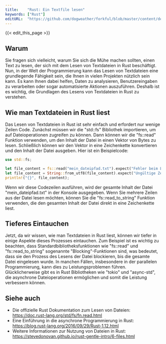 ```yaml
---
title:    "Rust: Ein Textfile lesen"
keywords: ["Rust"]
editURL:  "https://github.com/dogweather/forkful/blob/master/content/de/rust/reading-a-text-file.md"
---
```


{{< edit_this_page >}}

## Warum
Sie fragen sich vielleicht, warum Sie sich die Mühe machen sollten, einen Text zu lesen, der sich mit dem Lesen von Textdateien in Rust beschäftigt. Nun, in der Welt der Programmierung kann das Lesen von Textdateien eine grundlegende Fähigkeit sein, die Ihnen in vielen Projekten nützlich sein kann. Es kann Ihnen dabei helfen, Daten zu analysieren, Benutzereingaben zu verarbeiten oder sogar automatisierte Aktionen auszuführen. Deshalb ist es wichtig, die Grundlagen des Lesens von Textdateien in Rust zu verstehen.

## Wie man Textdateien in Rust liest
Das Lesen von Textdateien in Rust ist sehr einfach und erfordert nur wenige Zeilen Code. Zunächst müssen wir die "std::fs" Bibliothek importieren, um auf Dateioperationen zugreifen zu können. Dann können wir die "fs::read" Funktion verwenden, um den Inhalt der Datei in einen Vektor von Bytes zu lesen. Schließlich können wir den Vektor in eine Zeichenkette konvertieren und den Inhalt der Datei ausgeben. Hier ist ein Beispielcode:

```Rust
use std::fs;

let file_content = fs::read("mein_dateipfad.txt").expect("Fehler beim Lesen der Datei.");
let file_content = String::from_utf8(file_content).expect("Ungültige Zeichenkette.");
println!("{}", file_content);
```

Wenn wir diese Codezeilen ausführen, wird der gesamte Inhalt der Datei "mein_dateipfad.txt" in der Konsole ausgegeben. Wenn Sie mehrere Zeilen aus der Datei lesen möchten, können Sie die "fs::read_to_string" Funktion verwenden, die den gesamten Inhalt der Datei direkt in eine Zeichenkette liest.

## Tieferes Eintauchen
Jetzt, da wir wissen, wie man Textdateien in Rust liest, können wir tiefer in einige Aspekte dieses Prozesses eintauchen. Zum Beispiel ist es wichtig zu beachten, dass Standardbibliotheksfunktionen wie "fs::read" und "fs::read_to_string" sogenannte "Blocking"-Funktionen sind, was bedeutet, dass sie den Prozess des Lesens der Datei blockieren, bis die gesamte Datei eingelesen wurde. In manchen Fällen, insbesondere in der parallelen Programmierung, kann dies zu Leistungsproblemen führen. Glücklicherweise gibt es in Rust Bibliotheken wie "tokio" und "async-std", die asynchrone Dateioperationen ermöglichen und somit die Leistung verbessern können.

## Siehe auch
- Die offizielle Rust Dokumentation zum Lesen von Dateien: https://doc.rust-lang.org/std/fs/fn.read.html
- Eine Einführung in die asynchrone Programmierung in Rust: https://blog.rust-lang.org/2016/09/29/Rust-1.12.html
- Weitere Informationen zur Nutzung von Dateien in Rust: https://stevedonovan.github.io/rust-gentle-intro/6-files.html